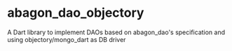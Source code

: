 abagon_dao_objectory
====================

A Dart library to implement DAOs based on abagon_dao's specification and using objectory/mongo_dart as DB driver
